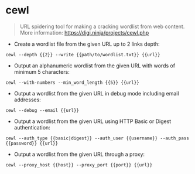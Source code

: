 # cewl

> URL spidering tool for making a cracking wordlist from web content.
> More information: <https://digi.ninja/projects/cewl.php>

- Create a wordlist file from the given URL up to 2 links depth:

`cewl --depth {{2}} --write {{path/to/wordlist.txt}} {{url}}`

- Output an alphanumeric wordlist from the given URL with words of minimum 5 characters:

`cewl --with-numbers --min_word_length {{5}} {{url}}`

- Output a wordlist from the given URL in debug mode including email addresses:

`cewl --debug --email {{url}}`

- Output a wordlist from the given URL using HTTP Basic or Digest authentication:

`cewl --auth_type {{basic|digest}} --auth_user {{username}} --auth_pass {{password}} {{url}}`

- Output a wordlist from the given URL through a proxy:

`cewl --proxy_host {{host}} --proxy_port {{port}} {{url}}`
